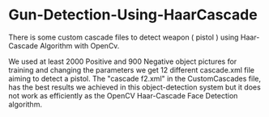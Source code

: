 # Gun-Detection-Using-HaarCascade
There is some custom cascade files to detect weapon ( pistol ) using Haar-Cascade Algorithm with OpenCv.

We used at least 2000 Positive and 900 Negative object pictures for training and changing the parameters we get 12 different cascade.xml file aiming to detect a pistol.
The "cascade f2.xml" in the CustomCascades file, has the best results we achieved in this object-detection system but it does not work as efficiently as the OpenCV Haar-Cascade Face Detection algorithm.
